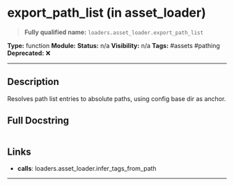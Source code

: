# export_path_list (in asset_loader)
> **Fully qualified name:** `loaders.asset_loader.export_path_list`

**Type:** function
**Module:** 
**Status:** n/a
**Visibility:** n/a
**Tags:** #assets #pathing
**Deprecated:** ❌

---

## Description
Resolves path list entries to absolute paths, using config base dir as anchor.

## Full Docstring
```

```

## Links
- **calls**: loaders.asset_loader.infer_tags_from_path


---
